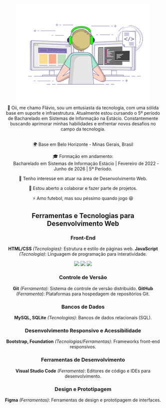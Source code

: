 <div align="center">
  <img src="banner.gif" width="425px">
</div>

<div align="center">
  👋 Oii, me chamo Flávio, sou um entusiasta da tecnologia, com uma sólida base em suporte e infraestrutura.
  Atualmente estou cursando o 5º período de Bacharelado em Sistemas de Informação na Estácio.
  Constantemente buscando aprimorar minhas habilidades e enfrentar novos desafios no campo da tecnologia.
</div><br>

<section align="center">
  
   🌍 Base em Belo Horizonte - Minas Gerais, Brasil
  
   🎓 Formação em andamento: <br>
    &nbsp;&nbsp;&nbsp;&nbsp; Bacharelado em Sistemas de Informação Estácio | Fevereiro de 2022 - Junho de 2026 | 5º Período.<br>
    
   👀 Tenho interesse em atuar na área de Desenvolvimento Web.<br>
  
   🤝 Estou aberto a colaborar e fazer parte de projetos.<br>
  
   ⚡ Amo futebol, mas sou péssimo quando jogo 😆


## Ferramentas e Tecnologias para Desenvolvimento Web

### **Front-End**
**HTML/CSS** *(Tecnologias)*: Estrutura e estilo de páginas web.
**JavaScript** *(Tecnologia)*: Linguagem de programação para interatividade.

<div align="center">
  <img src="https://camo.githubusercontent.com/f2ce4039c99cf35adde738583ab0fbcd60eaafccf1e949884bda91d0b5c819ce/68747470733a2f2f63646e2e6a7364656c6976722e6e65742f67682f64657669636f6e732f64657669636f6e2f69636f6e732f68746d6c352f68746d6c352d6f726967696e616c2e737667" width="25px">
  <img src="https://camo.githubusercontent.com/0da944f181647261c840e34b20ed7e3ca44ddc150869c6ea550cf98d06c81a37/68747470733a2f2f63646e2e6a7364656c6976722e6e65742f67682f64657669636f6e732f64657669636f6e2f69636f6e732f637373332f637373332d6f726967696e616c2e737667" width="25px">
  <img src="https://camo.githubusercontent.com/16bbe3c62e06c0099a8bd86816b7993b3eb49d8cd21eb74c7bff7db7dc3787b7/68747470733a2f2f63646e2e6a7364656c6976722e6e65742f67682f64657669636f6e732f64657669636f6e2f69636f6e732f6a6176617363726970742f6a6176617363726970742d6f726967696e616c2e737667" width="25px">
</div>

### **Controle de Versão**
**Git** *(Ferramenta)*: Sistema de controle de versão distribuído.
  **GitHub** *(Ferramenta)*: Plataformas para hospedagem de repositórios Git.
  

### **Bancos de Dados**
**MySQL, SQLite** *(Tecnologias)*: Bancos de dados relacionais (SQL).
  
### **Desenvolvimento Responsivo e Acessibilidade**
**Bootstrap, Foundation** *(Tecnologias/Ferramentas)*: Frameworks front-end responsivos.
  
### **Ferramentas de Desenvolvimento**
**Visual Studio Code** *(Ferramenta)*: Editores de código e IDEs para desenvolvimento.

### **Design e Prototipagem**
**Figma** *(Ferramentas)*: Ferramentas de design e prototipagem de interfaces.
   
</section>

  







<!---
FlavinDensenvolve/FlavinDensenvolve is a ✨ special ✨ repository because its `README.md` (this file) appears on your GitHub profile.
You can click the Preview link to take a look at your changes.
--->
